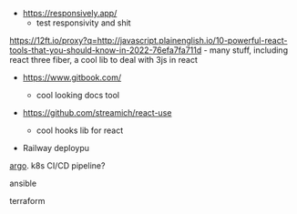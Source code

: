 - https://responsively.app/
	- test responsivity and shit

https://12ft.io/proxy?q=http://javascript.plainenglish.io/10-powerful-react-tools-that-you-should-know-in-2022-76efa7fa711d
	- many stuff, including react three fiber, a cool lib to deal with 3js in react


- https://www.gitbook.com/
	- cool looking docs tool

- https://github.com/streamich/react-use
	- cool hooks lib for react

- Railway deploypu


[argo](https://argoproj.github.io/workflows/#:~:text=Argo%20Workflows%20is%20an%20open,the%20workflow%20is%20a%20container.). k8s CI/CD pipeline?

ansible

terraform


